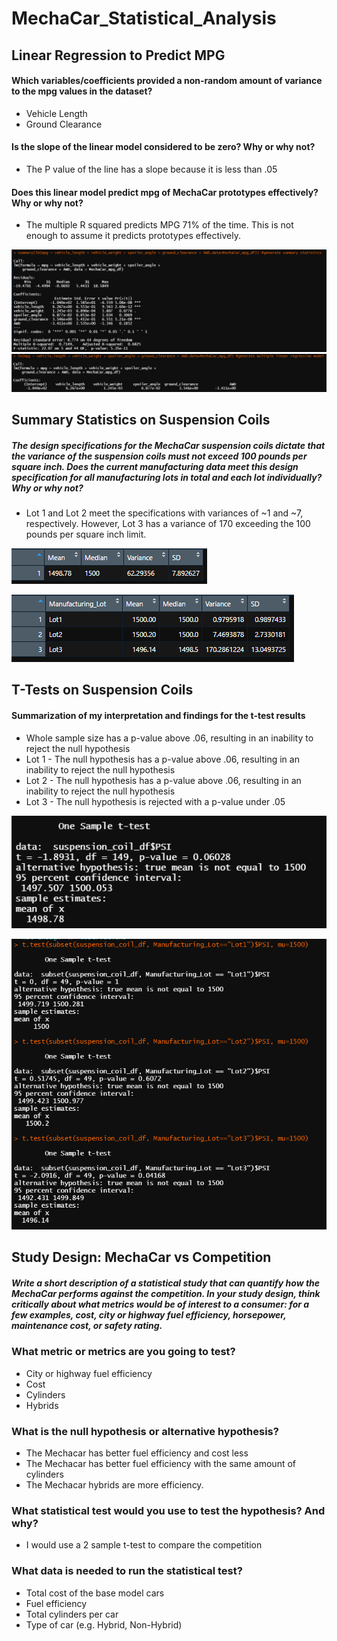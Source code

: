 # MechaCar_Statistical_Analysis

## Linear Regression to Predict MPG

#### Which variables/coefficients provided a non-random amount of variance to the mpg values in the dataset?
- Vehicle Length
- Ground Clearance

#### Is the slope of the linear model considered to be zero? Why or why not?
- The P value of the line has a slope because it is less than .05

#### Does this linear model predict mpg of MechaCar prototypes effectively? Why or why not?
- The multiple R squared predicts MPG 71% of the time. This is not enough to assume it predicts prototypes effectively. 

![June_Temp](/Images/Deliverable_1_Summary_Linear_Regression.PNG)
![June_Temp](/Images/Deliverable_1_Linear_regression.PNG)

## Summary Statistics on Suspension Coils


##### The design specifications for the MechaCar suspension coils dictate that the variance of the suspension coils must not exceed 100 pounds per square inch. Does the current manufacturing data meet this design specification for all manufacturing lots in total and each lot individually? Why or why not?

- Lot 1 and Lot 2 meet the specifications with variances of ~1 and ~7, respectively. However, Lot 3 has a variance of 170 exceeding the 100 pounds per square inch limit. 

![Total_Summary](/Images/Deliverable_2_Total_Summary.PNG)

![Lot_Summary](/Images/Deliverable_2_lot_summary.PNG)

## T-Tests on Suspension Coils

#### Summarization of my interpretation and findings for the t-test results
- Whole sample size has a p-value above .06, resulting in an inability to reject the null hypothesis
- Lot 1 - The null hypothesis has a p-value above .06, resulting in an inability to reject the null hypothesis
- Lot 2 - The null hypothesis has a p-value above .06, resulting in an inability to reject the null hypothesis
- Lot 3 - The null hypothesis is rejected with a p-value under .05

![Lot_Summary](/Images/Deliverable_3_t.test_question_1.PNG)

![Lot_Summary](/Images/Deliverable_3_t.test_question_2.PNG)


## Study Design: MechaCar vs Competition

##### Write a short description of a statistical study that can quantify how the MechaCar performs against the competition. In your study design, think critically about what metrics would be of interest to a consumer: for a few examples, cost, city or highway fuel efficiency, horsepower, maintenance cost, or safety rating.


### What metric or metrics are you going to test?
 - City or highway fuel efficiency
 - Cost
 - Cylinders
 - Hybrids

### What is the null hypothesis or alternative hypothesis?
 - The Mechacar has better fuel efficiency and cost less
 - The Mechacar has better fuel efficiency with the same amount of cylinders
 - The Mechacar hybrids are more efficiency.

### What statistical test would you use to test the hypothesis? And why?
- I would use a 2 sample t-test to compare the competition

### What data is needed to run the statistical test?
 - Total cost of the base model cars
 - Fuel efficiency
 - Total cylinders per car
 - Type of car (e.g. Hybrid, Non-Hybrid)




